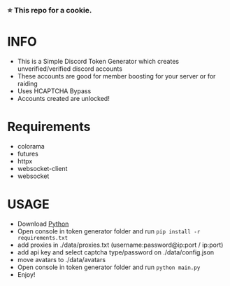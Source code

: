 ### ⭐ This repo for a cookie.

# INFO
- This is a Simple Discord Token Generator which creates unverified/verified discord accounts 
- These accounts are good for member boosting for your server or for raiding
- Uses HCAPTCHA Bypass
- Accounts created are unlocked!

# Requirements
- colorama
- futures
- httpx
- websocket-client
- websocket

# USAGE
- Download [Python](https://www.python.org/ftp/python/3.9.13/python-3.9.13-amd64.exe)
- Open console in token generator folder and run `pip install -r requirements.txt`
- add proxies in ./data/proxies.txt (username:password@ip:port / ip:port)
- add api key and select captcha type/password on ./data/config.json
- move avatars to ./data/avatars
- Open console in token generator folder and run `python main.py`
- Enjoy!
